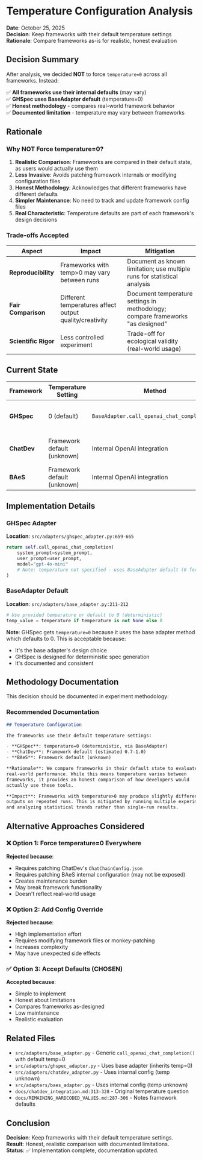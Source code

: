 # Temperature Configuration Analysis

**Date**: October 25, 2025  
**Decision**: Keep frameworks with their default temperature settings  
**Rationale**: Compare frameworks as-is for realistic, honest evaluation

## Decision Summary

After analysis, we decided **NOT** to force `temperature=0` across all frameworks. Instead:

✅ **All frameworks use their internal defaults** (may vary)  
✅ **GHSpec uses BaseAdapter default** (temperature=0)  
✅ **Honest methodology** - compares real-world framework behavior  
✅ **Documented limitation** - temperature may vary between frameworks

## Rationale

### Why NOT Force temperature=0?

1. **Realistic Comparison**: Frameworks are compared in their default state, as users would actually use them
2. **Less Invasive**: Avoids patching framework internals or modifying configuration files
3. **Honest Methodology**: Acknowledges that different frameworks have different defaults
4. **Simpler Maintenance**: No need to track and update framework config files
5. **Real Characteristic**: Temperature defaults are part of each framework's design decisions

### Trade-offs Accepted

| Aspect | Impact | Mitigation |
|--------|--------|-----------|
| **Reproducibility** | Frameworks with temp>0 may vary between runs | Document as known limitation; use multiple runs for statistical analysis |
| **Fair Comparison** | Different temperatures affect output quality/creativity | Document temperature settings in methodology; compare frameworks "as designed" |
| **Scientific Rigor** | Less controlled experiment | Trade-off for ecological validity (real-world usage) |

## Current State

| Framework | Temperature Setting | Method | Notes |
|-----------|-------------------|--------|-------|
| **GHSpec** | 0 (default) | `BaseAdapter.call_openai_chat_completion()` | Uses base adapter default |
| **ChatDev** | Framework default (unknown) | Internal OpenAI integration | Likely 0.7-1.0 based on docs |
| **BAeS** | Framework default (unknown) | Internal OpenAI integration | Unknown |

## Implementation Details

### GHSpec Adapter

**Location**: `src/adapters/ghspec_adapter.py:659-665`

```python
return self.call_openai_chat_completion(
    system_prompt=system_prompt,
    user_prompt=user_prompt,
    model="gpt-4o-mini"
    # Note: temperature not specified - uses BaseAdapter default (0 for consistency)
)
```

### BaseAdapter Default

**Location**: `src/adapters/base_adapter.py:211-212`

```python
# Use provided temperature or default to 0 (deterministic)
temp_value = temperature if temperature is not None else 0
```

**Note**: GHSpec gets `temperature=0` because it uses the base adapter method which defaults to 0. This is acceptable because:
- It's the base adapter's design choice
- GHSpec is designed for deterministic spec generation
- It's documented and consistent

## Methodology Documentation

This decision should be documented in experiment methodology:

### Recommended Documentation

```markdown
## Temperature Configuration

The frameworks use their default temperature settings:

- **GHSpec**: temperature=0 (deterministic, via BaseAdapter)
- **ChatDev**: Framework default (estimated 0.7-1.0)
- **BAeS**: Framework default (unknown)

**Rationale**: We compare frameworks in their default state to evaluate
real-world performance. While this means temperature varies between
frameworks, it provides an honest comparison of how developers would
actually use these tools.

**Impact**: Frameworks with temperature>0 may produce slightly different
outputs on repeated runs. This is mitigated by running multiple experiments
and analyzing statistical trends rather than single-run results.
```

## Alternative Approaches Considered

### ❌ Option 1: Force temperature=0 Everywhere
**Rejected because**:
- Requires patching ChatDev's `ChatChainConfig.json`
- Requires patching BAeS internal configuration (may not be exposed)
- Creates maintenance burden
- May break framework functionality
- Doesn't reflect real-world usage

### ❌ Option 2: Add Config Override
**Rejected because**:
- High implementation effort
- Requires modifying framework files or monkey-patching
- Increases complexity
- May have unexpected side effects

### ✅ Option 3: Accept Defaults (CHOSEN)
**Accepted because**:
- Simple to implement
- Honest about limitations
- Compares frameworks as-designed
- Low maintenance
- Realistic evaluation

## Related Files

- `src/adapters/base_adapter.py` - Generic `call_openai_chat_completion()` with default temp=0
- `src/adapters/ghspec_adapter.py` - Uses base adapter (inherits temp=0)
- `src/adapters/chatdev_adapter.py` - Uses internal config (temp unknown)
- `src/adapters/baes_adapter.py` - Uses internal config (temp unknown)
- `docs/chatdev_integration.md:313-328` - Original temperature question
- `docs/REMAINING_HARDCODED_VALUES.md:287-306` - Notes framework defaults

## Conclusion

**Decision**: Keep frameworks with their default temperature settings.  
**Result**: Honest, realistic comparison with documented limitations.  
**Status**: ✅ Implementation complete, documentation updated.
